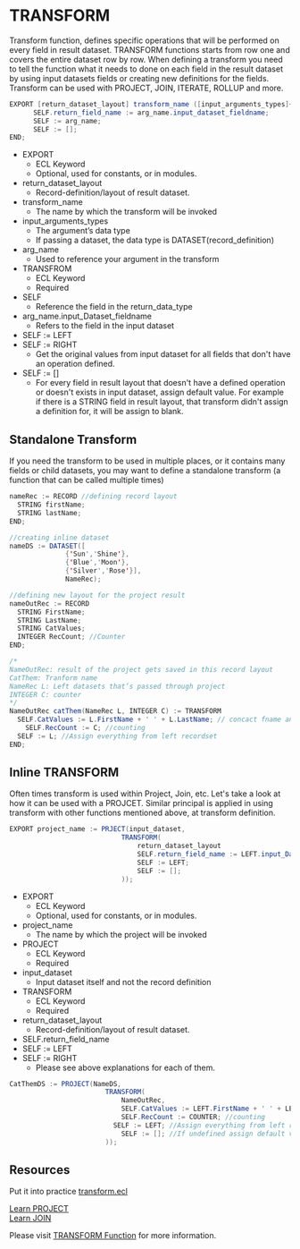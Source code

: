 # TRANSFORM

Transform function, defines specific operations that will be performed on every field in result dataset. TRANSFORM functions starts from row one and covers the entire dataset row by row.
When defining a transform you need to tell the function what it needs to done on each field in the result dataset by using input datasets fields or creating new definitions for the fields.\
Transform can be used with PROJECT, JOIN, ITERATE, ROLLUP and more.

```java
EXPORT [return_dataset_layout] transform_name ([input_arguments_types]+ arg_name ) := TRANSFROM
      SELF.return_field_name := arg_name.input_dataset_fieldname;
      SELF := arg_name;
      SELF := [];
END;
```

- EXPORT
  - ECL Keyword
  - Optional, used for constants, or in modules.
- return_dataset_layout
  - Record-definition/layout of result dataset.
- transform_name
  - The name by which the transform will be invoked
- input_arguments_types
  - The argument’s data type
  - If passing a dataset, the data type is DATASET(record_definition)
- arg_name
  - Used to reference your argument in the transform
- TRANSFROM
  - ECL Keyword
  - Required
- SELF
  - Reference the field in the return_data_type
- arg_name.input_Dataset_fieldname
  - Refers to the field in the input dataset
- SELF := LEFT
- SELF := RIGHT
  - Get the original values from input dataset for all fields that don't have an operation defined.
- SELF := []
  - For every field in result layout that doesn't have a defined operation or doesn't exists in input dataset, assign default value. For example if there is a STRING field in result layout, that transform didn't assign a definition for, it will be assign to blank.

## Standalone Transform

If you need the transform to be used in multiple places, or it contains many fields or child datasets, you may want to define a standalone transform (a function that can be called multiple times)

```java
nameRec := RECORD //defining record layout
  STRING firstName;
  STRING lastName;
END;

//creating inline dataset
nameDS := DATASET([
              {'Sun','Shine'},
              {'Blue','Moon'},
              {'Silver','Rose'}],
              NameRec);

//defining new layout for the project result
nameOutRec := RECORD
  STRING FirstName;
  STRING LastName;
  STRING CatValues;
  INTEGER RecCount; //Counter
END;

/*
NameOutRec: result of the project gets saved in this record layout
CatThem: Tranform name
NameRec L: Left datasets that’s passed through project
INTEGER C: counter
*/
NameOutRec catThem(NameRec L, INTEGER C) := TRANSFORM
  SELF.CatValues := L.FirstName + ' ' + L.LastName; // concact fname and last name
    SELF.RecCount := C; //counting
  SELF := L; //Assign everything from left recordset
END;

```

## Inline TRANSFORM

Often times transform is used within Project, Join, etc. Let's take a look at how it can be used with a PROJCET. Similar principal is applied in using transform with other functions mentioned above, at transform definition.

```java
EXPORT project_name := PRJECT(input_dataset,
                            TRANSFORM(
                                return_dataset_layout
                                SELF.return_field_name := LEFT.input_Dataset_fieldname;
                                SELF := LEFT;
                                SELF := [];
                            ));

```

- EXPORT
  - ECL Keyword
  - Optional, used for constants, or in modules.
- project_name
  - The name by which the project will be invoked
- PROJECT
  - ECL Keyword
  - Required
- input_dataset
  - Input dataset itself and not the record definition
- TRANSFORM
  - ECL Keyword
  - Required
- return_dataset_layout
  - Record-definition/layout of result dataset.
- SELF.return_field_name
- SELF := LEFT
- SELF := RIGHT
  - Please see above explanations for each of them.

```java
CatThemDS := PROJECT(NameDS,
                        TRANSFORM(
                            NameOutRec,
                            SELF.CatValues := LEFT.FirstName + ' ' + LEFT.LastName; // concact fname and last name
                            SELF.RecCount := COUNTER; //counting
                          SELF := LEFT; //Assign everything from left recordset
                            SELF := []; //If undefined assign default value
                        ));

```

## Resources

Put it into practice [transform.ecl](https://ide.hpccsystems.com/workspaces/share/291d17d9-e5cb-4fac-83c2-ac5997c28a31)

[Learn PROJECT](./project.md)\
[Learn JOIN](./join.md)

Please visit [TRANSFORM Function](https://hpccsystems.com/training/documentation/ecl-language-reference/html/TRANSFORM_Structure.html) for more information.
